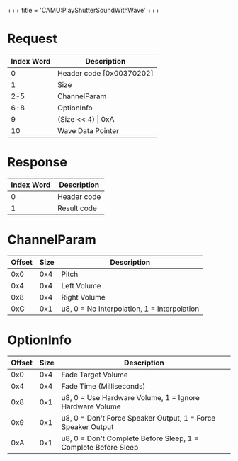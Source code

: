 +++
title = 'CAMU:PlayShutterSoundWithWave'
+++

# Request

| Index Word | Description                |
|------------|----------------------------|
| 0          | Header code \[0x00370202\] |
| 1          | Size                       |
| 2-5        | ChannelParam               |
| 6-8        | OptionInfo                 |
| 9          | (Size \<\< 4) \| 0xA       |
| 10         | Wave Data Pointer          |

# Response

| Index Word | Description |
|------------|-------------|
| 0          | Header code |
| 1          | Result code |

# ChannelParam

| Offset | Size | Description                                 |
|--------|------|---------------------------------------------|
| 0x0    | 0x4  | Pitch                                       |
| 0x4    | 0x4  | Left Volume                                 |
| 0x8    | 0x4  | Right Volume                                |
| 0xC    | 0x1  | u8, 0 = No Interpolation, 1 = Interpolation |

# OptionInfo

| Offset | Size | Description                                                    |
|--------|------|----------------------------------------------------------------|
| 0x0    | 0x4  | Fade Target Volume                                             |
| 0x4    | 0x4  | Fade Time (Milliseconds)                                       |
| 0x8    | 0x1  | u8, 0 = Use Hardware Volume, 1 = Ignore Hardware Volume        |
| 0x9    | 0x1  | u8, 0 = Don't Force Speaker Output, 1 = Force Speaker Output   |
| 0xA    | 0x1  | u8, 0 = Don't Complete Before Sleep, 1 = Complete Before Sleep |

